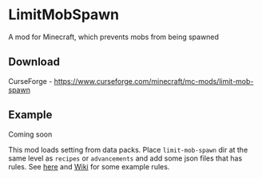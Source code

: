 # LimitMobSpawn
A mod for Minecraft, which prevents mobs from being spawned

## Download
CurseForge - https://www.curseforge.com/minecraft/mc-mods/limit-mob-spawn

## Example
Coming soon

This mod loads setting from data packs. Place `limit-mob-spawn` dir at the same level as `recipes` or `advancements` and add some json files that has rules.
See [here](https://github.com/Kotori316/LimitMobSpawn/tree/master/src/generated/resources/data/limit-mob-spawn/limit-mob-spawn) and [Wiki](https://github.com/Kotori316/LimitMobSpawn/wiki) for some example rules.
